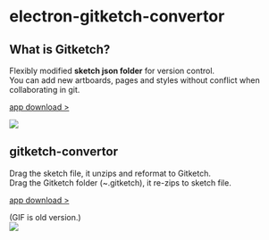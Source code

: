 # electron-gitketch-convertor

## What is Gitketch?

Flexibly modified **sketch json folder** for version control.  
You can add new artboards, pages and styles without conflict when collaborating in git.  

[app download >](https://drive.google.com/open?id=0ByP7MgS6OEoMeVZ4RkFEeTA2ekE "app download")

![](https://raw.githubusercontent.com/KimDal-hyeong/electron-sketch-to-folder/master/image1.png)

## gitketch-convertor

Drag the sketch file, it unzips and reformat to Gitketch.  
Drag the Gitketch folder (~.gitketch), it re-zips to sketch file.  

[app download >](https://drive.google.com/open?id=0ByP7MgS6OEoMeVZ4RkFEeTA2ekE "app download")

(GIF is old version.)  
![](https://raw.githubusercontent.com/KimDal-hyeong/electron-sketch-to-folder/master/demo.gif)
